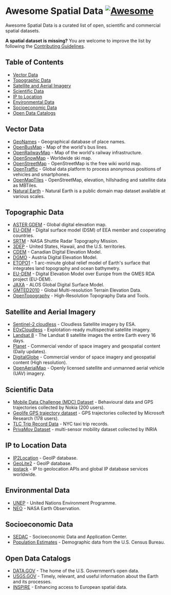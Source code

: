
# Awesome Spatial Data [![Awesome](https://awesome.re/badge-flat.svg)](https://awesome.re)

Awesome Spatial Data is a curated list of open, scientific and commercial spatial datasets.

**A spatial dataset is missing?** You are welcome to improve the list by following the [Contributing Guidelines](https://github.com/bchapuis/awesome-spatial-data/blob/master/CONTRIBUTING.md).

## Table of Contents

- [Vector Data](#vector-data)
- [Topographic Data](#topographic-data)
- [Satellite and Aerial Imagery](#satellite-and-aerial-imagery)
- [Scientific Data](#scientific-data)
- [IP to Location](#ip-to-location-data)
- [Environmental Data](#environmental-data)
- [Socioeconomic Data](#socioeconomic-data)
- [Open Data Catalogs](#open-data-catalogs)

## Vector Data

- [GeoNames](https://www.geonames.org/) - Geographical database of place names.
- [OpenBusMap](http://www.openbusmap.org) -  Map of the world's bus lines.
- [OpenRailwayMap](https://www.openrailwaymap.org/) - Map of the world's railway infrastructure.
- [OpenSnowMap](http://www.opensnowmap.org/) - Worldwide ski map.
- [OpenStreetMap](https://www.openstreetmap.org/) - OpenStreetMap is the free wiki world map.
- [OpenTraffic](http://opentraffic.io/) - Global data platform to process anonymous positions of vehicles and smartphones.
- [OpenMapTiles](https://openmaptiles.com/downloads/planet/) - OpenStreetMap, elevation, hillshading and satellite data as MBTiles.
- [Natural Earth](http://www.naturalearthdata.com/) - Natural Earth is a public domain map dataset available at various scales.

## Topographic Data

- [ASTER GDEM](https://asterweb.jpl.nasa.gov/gdem.asp) - Global digital elevation map.
- [EU-DEM](https://www.eea.europa.eu/data-and-maps/data/copernicus-land-monitoring-service-eu-dem) - Digital surface model (DSM) of EEA member and cooperating countries.
- [SRTM](https://earthdata.nasa.gov/nasa-shuttle-radar-topography-mission-srtm-version-3-0-global-1-arc-second-data-released-over-asia-and-australia) - NASA Shuttle Radar Topography Mission.
- [3DEP](https://www.usgs.gov/core-science-systems/ngp/3dep) - United States, Hawaii, and the U.S. territories.
- [CDEM](https://open.canada.ca/data/en/dataset/7f245e4d-76c2-4caa-951a-45d1d2051333) - Canadian Digital Elevation Model.
- [DGMO](https://www.data.gv.at/katalog/dataset/b5de6975-417b-4320-afdb-eb2a9e2a1dbf) - Austria Digital Elevation Model.
- [ETOPO1](https://www.ngdc.noaa.gov/mgg/global/) - 1 arc-minute global relief model of Earth's surface that integrates land topography and ocean bathymetry.
- [EU-DEM](https://www.eea.europa.eu/data-and-maps/data/eu-dem#tab-original-data) - Digital Elevation Model over Europe from the GMES RDA project (EU-DEM).
- [JAXA](https://www.eorc.jaxa.jp/ALOS/en/aw3d30/index.htm) - ALOS Global Digital Surface Model.
- [GMTED2010](https://topotools.cr.usgs.gov/gmted_viewer/) - Global Multi-resolution Terrain Elevation Data.
- [OpenTopography](http://opentopo.sdsc.edu/datasets) - High-Resolution Topography Data and Tools.

## Satellite and Aerial Imagery

- [Sentinel-2 cloudless](https://s2maps.eu/) - Cloudless Satellite imagery by ESA.
- [EOxCloudless](https://cloudless.eox.at/) - Explotation-ready multispectral satellite imagery.
- [Landsat 8](https://landsat.usgs.gov/landsat-8) - The Landsat 8 satellite images the entire Earth every 16 days.
- [Planet](https://www.planet.com/products/planet-imagery/) - Commercial vendor of space imagery and geospatial content (Daily updates).
- [DigitalGlobe](https://www.digitalglobe.com/) - Commercial vendor of space imagery and geospatial content (High resolution).
- [OpenAerialMap](https://openaerialmap.org/) - Openly licensed satellite and unmanned aerial vehicle (UAV) imagery.

## Scientific Data

- [Mobile Data Challenge (MDC) Dataset](https://www.idiap.ch/dataset/mdc) - Behavioural data and GPS trajectories collected by Nokia (200 users).
- [Geolife GPS trajectory dataset](https://www.microsoft.com/en-us/research/publication/geolife-gps-trajectory-dataset-user-guide/) - GPS trajectories collected by Microsoft Research (178 users).
- [TLC Trip Record Data](http://www.nyc.gov/html/tlc/html/about/trip_record_data.shtml) - NYC taxi trip records.
- [PrivaMov Dataset](https://projet.liris.cnrs.fr/privamov/project/dataset) - multi-sensor mobility dataset collected by INRIA 

## IP to Location Data

- [IP2Location](https://lite.ip2location.com/) - GeoIP database.
- [GeoLite2](https://www.maxmind.com/en/open-source-data-and-api-for-ip-geolocation) - GeoIP database.
- [ipstack](https://ipstack.com/) - IP to geolocation APIs and global IP database services worldwide.

## Environmental Data

- [UNEP](http://geodata.grid.unep.ch/) - United Nations Environment Programme.
- [NEO](https://neo.sci.gsfc.nasa.gov/) - NASA Earth Observation.

## Socioeconomic Data

- [SEDAC](http://sedac.ciesin.columbia.edu/) - Socioeconomic Data and Application Center.
- [Population Estimates](https://spatialdata.dhsprogram.com/population-estimates/) - Demographic data from the U.S. Census Bureau.

## Open Data Catalogs

- [DATA.GOV](https://catalog.data.gov) - The home of the U.S. Government’s open data.
- [USGS.GOV](https://www.usgs.gov/) - Timely, relevant, and useful information about the Earth and its processes.
- [INSPIRE](http://inspire-geoportal.ec.europa.eu/) - Enhancing access to European spatial data.

